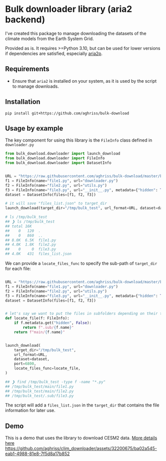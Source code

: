 # Bulk downloader library (aria2 backend)

I've created this package to manage downloading the datasets of the climate
models from the Earth System Grid.

Provided as is. It requires >=Python 3.10, but can be used for lower versions if
dependencies are satisfied, especially
[aria2p](https://github.com/pawamoy/aria2p).

## Requirements

-   Ensure that `aria2` is installed on your system, as it is used by the script
    to manage downloads.

## Installation

```
pip install git+https://github.com/aghriss/bulk-download
```

## Usage by example

The key component for using this library is the `FileInfo` class defined in
`downloader.py`

```python
from bulk_download.downloader import launch_download
from bulk_download.downloader import FileInfo
from bulk_download.downloader import DatasetInfo


URL = "https://raw.githubusercontent.com/aghriss/bulk-download/master/bulk_download/{url}"
f1 = FileInfo(name="file1.py", url="downloader.py")
f2 = FileInfo(name="file2.py", url="utils.py")
f3 = FileInfo(name="file3.py", url="__init__.py", metadata={"hidden": True})
dataset = DatasetInfo(files=[f1, f2, f3])

# it will save "files_list.json" to target_dir
launch_download(target_dir="/tmp/bulk_test", url_format=URL, dataset=dataset, port=6800)

# ls /tmp/bulk_test
## ❯ ls /tmp/bulk_test
## total 16K
##    0   120  .
##    0   860  ..
## 8.0K  6.5K  file1.py
## 4.0K  1.8K  file2.py
##    0     0  file3.py
## 4.0K   431  files_list.json
```

We can provide a `locate_files_func` to specify the sub-path of `target_dir` for
each file:

```python

URL = "https://raw.githubusercontent.com/aghriss/bulk-download/master/bulk_download/{url}"
f1 = FileInfo(name="file1.py", url="downloader.py")
f2 = FileInfo(name="file2.py", url="utils.py")
f3 = FileInfo(name="file3.py", url="__init__.py", metadata={"hidden": True})
dataset = DatasetInfo(files=[f1, f2, f3])


# let's say we want to put the files in subfolders depending on their type
def locate_file(f: FileInfo):
    if f.metadata.get("hidden", False):
        return f".sub/{f.name}"
    return f"main/{f.name}"


launch_download(
    target_dir="/tmp/bulk_test",
    url_format=URL,
    dataset=dataset,
    port=6800,
    locate_files_func=locate_file,
)

## ❯ find /tmp/bulk_test -type f -name "*.py"
## /tmp/bulk_test/main/file1.py
## /tmp/bulk_test/main/file2.py
## /tmp/bulk_test/.sub/file3.py
```

The script will add a `files_list.json` in the `target_dir` that contains the
file information for later use.

## Demo

This is a demo that uses the library to download CESM2 data.
[More details here](docs/cesm_download.md)
https://github.com/aghriss/clim_downloader/assets/32200675/ba02a545-eab1-4988-81e8-7f5d8a17b852
